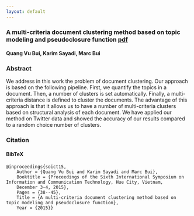 ```yaml
---
layout: default
---
```



### A multi-criteria document clustering method based on topic modeling and pseudoclosure function <a href="/research/articles/soict15.pdf" class="pdf-button"><span>pdf</span></a>


#### Quang Vu Bui, Karim Sayadi, Marc Bui

### Abstract 

We address in this work the problem of document clustering. Our approach is based on the following pipeline. First, we quantify the topics in a document. Then, a number of clusters is set automatically. Finally, a multi-criteria distance is defined to cluster the documents. The advantage of this approach is that it allows us to have a number of multi-criteria clusters based on structural analysis of each document. We have applied our method on Twitter data and showed the accuracy of our results compared to a random choice number of clusters. 

### Citation 

#### BibTeX 

```
@inproceedings{soict15,
	Author = {Quang Vu Bui and Karim Sayadi and Marc Bui},
	Booktitle = {Proceedings of the Sixth International Symposium on Information and Communication Technology, Hue City, Vietnam, 
	December 3-4, 2015},
	Pages = {38--45},
	Title = {A multi-criteria document clustering method based on topic modeling and pseudoclosure function},
	Year = {2015}}
```